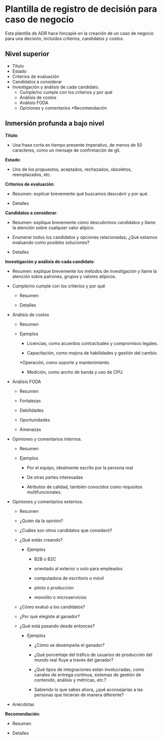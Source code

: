 # Plantilla de registro de decisión para caso de negocio

Esta plantilla de ADR hace hincapié en la creación de un caso de negocio para una decisión, incluidos criterios, candidatos y costos.


## Nivel superior

* Título
* Estado
* Criterios de evaluación
* Candidatos a considerar
* Investigación y análisis de cada candidato.
   * Cumple/no cumple con los criterios y por qué
   * Análisis de costos
   * Análisis FODA
   * Opiniones y comentarios
*Recomendación


## Inmersión profunda a bajo nivel

**Título**:

   * Una frase corta en tiempo presente imperativo, de menos de 50 caracteres, como un mensaje de confirmación de git.

**Estado**:

   * Uno de los propuestos, aceptados, rechazados, obsoletos, reemplazados, etc.

**Criterios de evaluación**:

   * Resumen: explicar brevemente qué buscamos descubrir y por qué.

   * Detalles

**Candidatos a considerar**:

   * Resumen: explique brevemente cómo descubrimos candidatos y llame la atención sobre cualquier valor atípico.

   * Enumerar todos los candidatos y opciones relacionadas; ¿Qué estamos evaluando como posibles soluciones?

   * Detalles

**Investigación y análisis de cada candidato**:

   * Resumen: explique brevemente los métodos de investigación y llame la atención sobre patrones, grupos y valores atípicos.

   * Cumple/no cumple con los criterios y por qué

     * Resumen

     * Detalles

   * Análisis de costos

     * Resumen

     * Ejemplos

       * Licencias, como acuerdos contractuales y compromisos legales.

       * Capacitación, como mejora de habilidades y gestión del cambio.

       *Operación, como soporte y mantenimiento.

       * Medición, como ancho de banda y uso de CPU.

   * Análisis FODA

     * Resumen

     * Fortalezas

     * Debilidades

     * Oportunidades

     * Amenazas

   * Opiniones y comentarios internos.

     * Resumen

     * Ejemplos

       * Por el equipo, idealmente escrito por la persona real

       * De otras partes interesadas

       * Atributos de calidad, también conocidos como requisitos multifuncionales.

   * Opiniones y comentarios externos.

     * Resumen

     * ¿Quién da la opinión?

     * ¿Cuáles son otros candidatos que consideró?

     * ¿Qué estás creando?

       * Ejemplos

         * B2B o B2C

         * orientado al exterior o solo para empleados

         * computadora de escritorio o móvil

         * piloto o producción

         * monolito o microservicios

     * ¿Cómo evaluó a los candidatos?

     * ¿Por qué elegiste al ganador?

     * ¿Qué está pasando desde entonces?

       * Ejemplos

         * ¿Cómo se desempeña el ganador?

         * ¿Qué porcentaje del tráfico de usuarios de producción del mundo real fluye a través del ganador?

         * ¿Qué tipos de integraciones están involucradas, como canales de entrega continua, sistemas de gestión de contenido, análisis y métricas, etc.?

         * Sabiendo lo que sabes ahora, ¿qué aconsejarías a las personas que hicieran de manera diferente?

   * Anécdotas

**Recomendación**:

   * Resumen

   * Detalles